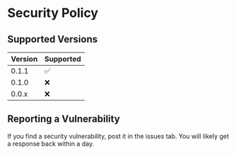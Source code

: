 # Security Policy

## Supported Versions


| Version | Supported          |
| ------- | ------------------ |
| 0.1.1   | :white_check_mark: |
| 0.1.0   | :x: |
| 0.0.x   | :x:                |

## Reporting a Vulnerability

If you find a security vulnerability, post it in the issues tab. You will likely get a response back within a day.
